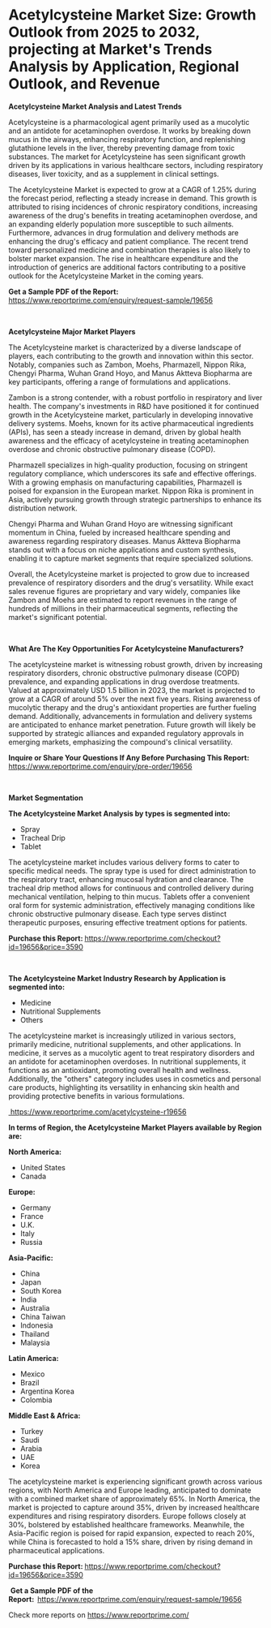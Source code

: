 <p><h1>Acetylcysteine Market Size: Growth Outlook from 2025 to 2032, projecting at Market's Trends Analysis by Application, Regional Outlook, and Revenue</h1></p><p><strong>Acetylcysteine Market Analysis and Latest Trends</strong></p>
<p><p>Acetylcysteine is a pharmacological agent primarily used as a mucolytic and an antidote for acetaminophen overdose. It works by breaking down mucus in the airways, enhancing respiratory function, and replenishing glutathione levels in the liver, thereby preventing damage from toxic substances. The market for Acetylcysteine has seen significant growth driven by its applications in various healthcare sectors, including respiratory diseases, liver toxicity, and as a supplement in clinical settings.</p><p>The Acetylcysteine Market is expected to grow at a CAGR of 1.25% during the forecast period, reflecting a steady increase in demand. This growth is attributed to rising incidences of chronic respiratory conditions, increasing awareness of the drug's benefits in treating acetaminophen overdose, and an expanding elderly population more susceptible to such ailments. Furthermore, advances in drug formulation and delivery methods are enhancing the drug's efficacy and patient compliance. The recent trend toward personalized medicine and combination therapies is also likely to bolster market expansion. The rise in healthcare expenditure and the introduction of generics are additional factors contributing to a positive outlook for the Acetylcysteine Market in the coming years.</p></p>
<p><strong>Get a Sample PDF of the Report:&nbsp;</strong> <a href="https://www.reportprime.com/enquiry/request-sample/19656?utm_campaign=3532&utm_medium=2&utm_source=Github&utm_content=ia&utm_term=20032025&utm_id=acetylcysteine">https://www.reportprime.com/enquiry/request-sample/19656</a></p>
<p>&nbsp;</p>
<p><strong>Acetylcysteine Major Market Players</strong></p>
<p><p>The Acetylcysteine market is characterized by a diverse landscape of players, each contributing to the growth and innovation within this sector. Notably, companies such as Zambon, Moehs, Pharmazell, Nippon Rika, Chengyi Pharma, Wuhan Grand Hoyo, and Manus Aktteva Biopharma are key participants, offering a range of formulations and applications.</p><p>Zambon is a strong contender, with a robust portfolio in respiratory and liver health. The company's investments in R&D have positioned it for continued growth in the Acetylcysteine market, particularly in developing innovative delivery systems. Moehs, known for its active pharmaceutical ingredients (APIs), has seen a steady increase in demand, driven by global health awareness and the efficacy of acetylcysteine in treating acetaminophen overdose and chronic obstructive pulmonary disease (COPD).</p><p>Pharmazell specializes in high-quality production, focusing on stringent regulatory compliance, which underscores its safe and effective offerings. With a growing emphasis on manufacturing capabilities, Pharmazell is poised for expansion in the European market. Nippon Rika is prominent in Asia, actively pursuing growth through strategic partnerships to enhance its distribution network.</p><p>Chengyi Pharma and Wuhan Grand Hoyo are witnessing significant momentum in China, fueled by increased healthcare spending and awareness regarding respiratory diseases. Manus Aktteva Biopharma stands out with a focus on niche applications and custom synthesis, enabling it to capture market segments that require specialized solutions.</p><p>Overall, the Acetylcysteine market is projected to grow due to increased prevalence of respiratory disorders and the drug's versatility. While exact sales revenue figures are proprietary and vary widely, companies like Zambon and Moehs are estimated to report revenues in the range of hundreds of millions in their pharmaceutical segments, reflecting the market's significant potential.</p></p>
<p>&nbsp;</p>
<p><strong>What Are The Key Opportunities For Acetylcysteine Manufacturers?</strong></p>
<p><p>The acetylcysteine market is witnessing robust growth, driven by increasing respiratory disorders, chronic obstructive pulmonary disease (COPD) prevalence, and expanding applications in drug overdose treatments. Valued at approximately USD 1.5 billion in 2023, the market is projected to grow at a CAGR of around 5% over the next five years. Rising awareness of mucolytic therapy and the drug's antioxidant properties are further fueling demand. Additionally, advancements in formulation and delivery systems are anticipated to enhance market penetration. Future growth will likely be supported by strategic alliances and expanded regulatory approvals in emerging markets, emphasizing the compound's clinical versatility.</p></p>
<p><strong>Inquire or Share Your Questions If Any Before Purchasing This Report:</strong> <a href="https://www.reportprime.com/enquiry/pre-order/19656?utm_campaign=3532&utm_medium=2&utm_source=Github&utm_content=ia&utm_term=20032025&utm_id=acetylcysteine">https://www.reportprime.com/enquiry/pre-order/19656</a></p>
<p>&nbsp;</p>
<p><strong>Market Segmentation</strong></p>
<p><strong>The Acetylcysteine Market Analysis by types is segmented into:</strong></p>
<p><ul><li>Spray</li><li>Tracheal Drip</li><li>Tablet</li></ul></p>
<p><p>The acetylcysteine market includes various delivery forms to cater to specific medical needs. The spray type is used for direct administration to the respiratory tract, enhancing mucosal hydration and clearance. The tracheal drip method allows for continuous and controlled delivery during mechanical ventilation, helping to thin mucus. Tablets offer a convenient oral form for systemic administration, effectively managing conditions like chronic obstructive pulmonary disease. Each type serves distinct therapeutic purposes, ensuring effective treatment options for patients.</p></p>
<p><strong>Purchase this Report:&nbsp;</strong><a href="https://www.reportprime.com/checkout?id=19656&price=3590&utm_campaign=3532&utm_medium=2&utm_source=Github&utm_content=ia&utm_term=20032025&utm_id=acetylcysteine">https://www.reportprime.com/checkout?id=19656&price=3590</a></p>
<p>&nbsp;</p>
<p><strong>The Acetylcysteine Market Industry Research by Application is segmented into:</strong></p>
<p><ul><li>Medicine</li><li>Nutritional Supplements</li><li>Others</li></ul></p>
<p><p>The acetylcysteine market is increasingly utilized in various sectors, primarily medicine, nutritional supplements, and other applications. In medicine, it serves as a mucolytic agent to treat respiratory disorders and an antidote for acetaminophen overdoses. In nutritional supplements, it functions as an antioxidant, promoting overall health and wellness. Additionally, the "others" category includes uses in cosmetics and personal care products, highlighting its versatility in enhancing skin health and providing protective benefits in various formulations.</p></p>
<p><a href="https://www.reportprime.com/acetylcysteine-r19656?utm_campaign=3532&utm_medium=2&utm_source=Github&utm_content=ia&utm_term=20032025&utm_id=acetylcysteine">&nbsp;https://www.reportprime.com/acetylcysteine-r19656</a></p>
<p><strong>In terms of Region, the Acetylcysteine Market Players available by Region are:</strong></p>
<p>
    <p> <strong> North America: </strong>
        <ul>
            <li>United States</li>
            <li>Canada</li>
        </ul>
        </p> 
    <p> <strong> Europe: </strong>
        <ul>
            <li>Germany</li>
            <li>France</li>
            <li>U.K.</li>
            <li>Italy</li>
            <li>Russia</li>
        </ul>
        </p> 
    <p> <strong> Asia-Pacific: </strong>
        <ul>
            <li>China</li>
            <li>Japan</li>
            <li>South Korea</li>
            <li>India</li>
            <li>Australia</li>
            <li>China Taiwan</li>
            <li>Indonesia</li>
            <li>Thailand</li>
            <li>Malaysia</li>
        </ul>
        </p> 
    <p> <strong> Latin America: </strong>
        <ul>
            <li>Mexico</li>
            <li>Brazil</li>
            <li>Argentina Korea</li>
            <li>Colombia</li>
        </ul>
        </p> 
    <p> <strong> Middle East & Africa: </strong>
        <ul>
            <li>Turkey</li>
            <li>Saudi</li>
            <li>Arabia</li>
            <li>UAE</li>
            <li>Korea</li>
        </ul>
    </p>
    </p>
<p><p>The acetylcysteine market is experiencing significant growth across various regions, with North America and Europe leading, anticipated to dominate with a combined market share of approximately 65%. In North America, the market is projected to capture around 35%, driven by increased healthcare expenditures and rising respiratory disorders. Europe follows closely at 30%, bolstered by established healthcare frameworks. Meanwhile, the Asia-Pacific region is poised for rapid expansion, expected to reach 20%, while China is forecasted to hold a 15% share, driven by rising demand in pharmaceutical applications.</p></p>
<p><strong>Purchase this Report: </strong><a href="https://www.reportprime.com/checkout?id=19656&price=3590&utm_campaign=3532&utm_medium=2&utm_source=Github&utm_content=ia&utm_term=20032025&utm_id=acetylcysteine">https://www.reportprime.com/checkout?id=19656&price=3590</a></p>
<p>&nbsp;<strong>Get a Sample PDF of the Report:&nbsp;&nbsp;</strong><a href="https://www.reportprime.com/enquiry/request-sample/19656?utm_campaign=3532&utm_medium=2&utm_source=Github&utm_content=ia&utm_term=20032025&utm_id=acetylcysteine">https://www.reportprime.com/enquiry/request-sample/19656</a></p>
<p><strong></strong></p>
<p>Check more reports on <a href="https://www.reportprime.com/?utm_campaign=3532&utm_medium=2&utm_source=Github&utm_content=ia&utm_term=20032025&utm_id=acetylcysteine">https://www.reportprime.com/</a></p>
